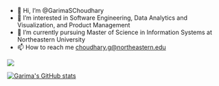 - 👋 Hi, I’m @GarimaSChoudhary
- 👀 I’m interested in Software Engineering, Data Analytics and Visualization, and Product Management 
- 🌱 I’m currently pursuing Master of Science in Information Systems at Northeastern University
- 📫 How to reach me choudhary.g@northeastern.edu

![](https://komarev.com/ghpvc/?username=your-github-username&color=lightgrey&label=Profile+Views+for+GarimaSChoudhary)

[![Garima's GitHub stats](https://github-readme-stats.vercel.app/api?username=GarimaSChoudhary&show_icons=true&theme=radical)](https://github.com/garimaschoudhary/garimaschoudhary)


<!-- [![Top Langs](https://github-readme-stats.vercel.app/api/top-langs/?username=GarimaSChoudhary&layout=compact)](https://github.com/garimaschoudhary/garimaschoudhary) -->

<!-- [![Readme Card](https://github-readme-stats.vercel.app/api/pin/?username=garimaschoudhary&repo=garimaschoudhary)](https://github.com/garimaschoudhary/garimaschoudhary) -->

<!---
GarimaSChoudhary/GarimaSChoudhary is a ✨ special ✨ repository because its `README.md` (this file) appears on your GitHub profile.
You can click the Preview link to take a look at your changes.
--->
